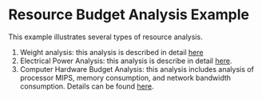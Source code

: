 # Resource Budget Analysis Example
This example illustrates several types of resource analysis.

1. Weight analysis: this analysis is described in detail [here](https://rawgit.com/osate/osate2-core/develop/org.osate.help/html/plugins/MassAnalysis.html)
2. Electrical Power Analysis: this analysis is describe in detail [here](https://rawgit.com/osate/osate2-core/develop/org.osate.help/html/plugins/ElectricalPower.html).
3. Computer Hardware Budget Analysis: this analysis includes analysis of processor MIPS, memory consumption, and network bandwidth consumption. Details can be found [here](https://rawgit.com/osate/osate2-core/develop/org.osate.help/html/plugins/ResourceBudgets.html).
